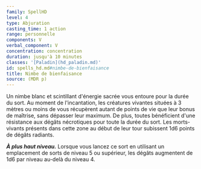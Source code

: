 ```yaml
---
family: SpellHD
level: 4
type: Abjuration
casting_time: 1 action
range: personnelle
components: V
verbal_component: V
concentration: concentration
duration: jusqu'à 10 minutes
classes: '[Paladin](hd_paladin.md)'
id: spells_hd.md#nimbe-de-bienfaisance
title: Nimbe de bienfaisance
source: (MDR p)
---
```


Un nimbe blanc et scintillant d'énergie sacrée vous entoure pour la durée du sort. Au moment de l'incantation, les créatures vivantes situées à 3 mètres ou moins de vous récupèrent autant de points de vie que leur bonus de maîtrise, sans dépasser leur maximum. De plus, toutes bénéficient d'une résistance aux dégâts nécrotiques pour toute la durée du sort. Les morts-vivants présents dans cette zone au début de leur tour subissent 1d6 points de dégâts radiants.

**_À plus haut niveau._** Lorsque vous lancez ce sort en utilisant un emplacement de sorts de niveau 5 ou supérieur, les dégâts augmentent de 1d6 par niveau au-delà du niveau 4.

